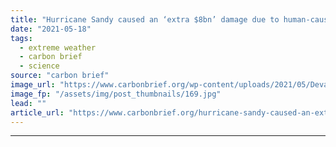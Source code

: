 ```yaml
---
title: "Hurricane Sandy caused an ‘extra $8bn’ damage due to human-caused sea level rise"
date: "2021-05-18"
tags: 
  - extreme weather
  - carbon brief
  - science
source: "carbon brief"
image_url: "https://www.carbonbrief.org/wp-content/uploads/2021/05/Devastation-still-felt-in-Staten-Island-75-days-after-Hurricane-Sandy-583x372.jpg"
image_fp: "/assets/img/post_thumbnails/169.jpg"
lead: ""
article_url: "https://www.carbonbrief.org/hurricane-sandy-caused-an-extra-8bn-damage-due-to-human-caused-sea-level-rise"
---
```


---

